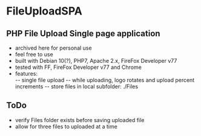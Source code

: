 # FileUploadSPA

## PHP File Upload Single page application  
- archived here for personal use
- feel free to use
- built with Debian 10(?), PHP7, Apache 2.x, FireFox Developer v77
- tested with FF, FireFox Developer v77 and Chrome
- features:  
-- single file upload
-- while uploading, logo rotates and upload percent increments
-- store files in local subfolder: ./Files

## ToDo
- verify Files folder exists before saving uploaded file
- allow for three files to uploaded at a time
